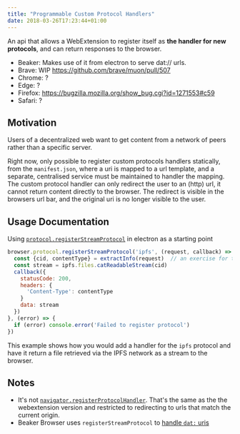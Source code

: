 ```yaml
---
title: "Programmable Custom Protocol Handlers"
date: 2018-03-26T17:23:44+01:00
---
```


An api that allows a WebExtension to register itself as **the handler for new protocols**, and can return responses to the browser.

- Beaker: Makes use of it from electron to serve dat:// urls.
- Brave: WIP https://github.com/brave/muon/pull/507
- Chrome: ?
- Edge: ?
- Firefox: https://bugzilla.mozilla.org/show_bug.cgi?id=1271553#c59
- Safari: ?

## Motivation

Users of a decentralized web want to get content from a network of peers rather than a specific server.

Right now, only possible to register custom protocols handlers statically, from the `manifest.json`, where a uri is mapped to a url template, and a separate, centralised service must be maintained to handler the mapping. The custom protocol handler can only redirect the user to an (http) url, it cannot return content directly to the browser. The redirect is visible in the browsers url bar, and the original uri is no longer visible to the user.

## Usage Documentation

Using [`protocol.registerStreamProtocol`][1] in electron as a starting point

```js
browser.protocol.registerStreamProtocol('ipfs', (request, callback) => {
  const {cid, contentType} = extractInfo(request)  // an exercise for the reader
  const stream = ipfs.files.catReadableStream(cid)
  callback({
    statusCode: 200,
    headers: {
      'Content-Type': contentType
    }
    data: stream
  })
}, (error) => {
  if (error) console.error('Failed to register protocol')
})
```

This example shows how you would add a handler for the `ipfs` protocol and have it return a file retrieved via the IPFS network as a stream to the browser.

## Notes

- It's not [`navigator.registerProtocolHandler`][2]. That's the same as the the webextension version and restricted to redirecting to urls that match the current origin.
- Beaker Browser uses `registerStreamProtocol` to [handle `dat:` uris](https://github.com/beakerbrowser/beaker/blob/984188245e69fe8035688292399c3f5b1aa51c25/app/background-process/protocols/dat.js#L53)

[1]: https://github.com/electron/electron/blob/master/docs/api/protocol.md#protocolregisterstreamprotocolscheme-handler-completion
[2]: https://developer.mozilla.org/en-US/docs/Web/API/Navigator/registerProtocolHandler
